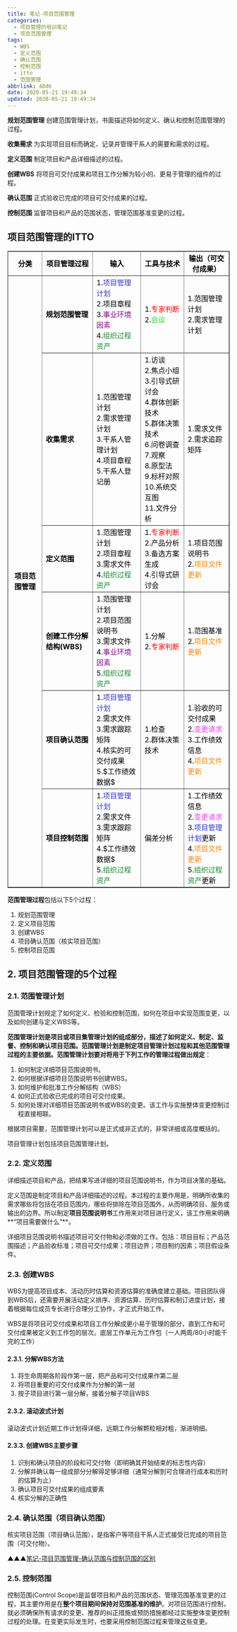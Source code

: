 ```yaml
---
title: 笔记-项目范围管理
categories:
  - 项目管理的培训笔记
  - 项目范围管理
tags:
  - WBS
  - 定义范围
  - 确认范围
  - 控制范围
  - itto
  - 范围管理
abbrlink: 48d6
date: 2020-05-21 19:49:34
updated: 2020-05-21 19:49:34
---
```


**规划范围管理**
创建范围管理计划，书面描述将如何定义、确认和控制范围管理的过程。

**收集需求**
为实现项目目标而确定、记录并管理干系人的需要和需求的过程。

**定义范围**
制定项目和产品详细描述的过程。

**创建WBS**
将项目可交付成果和项目工作分解为较小的、更易于管理的组件的过程。

**确认范围**
正式验收已完成的项目可交付成果的过程。

**控制范围**
监督项目和产品的范围状态，管理范围基准变更的过程。

## 项目范围管理的ITTO

<table border="1" cellspacing="0"><tbody><tr><td style="text-align:center;vertical-align:middle;width:130px;"><span style="color:#000000;"><strong>分类</strong></span></td>
<td style="text-align:center;vertical-align:middle;width:173px;"><span style="color:#000000;"><strong>项目管理过程</strong></span></td>
<td style="text-align:center;vertical-align:middle;width:173px;"><span style="color:#000000;"><strong>输入</strong></span></td>
<td style="text-align:center;vertical-align:middle;width:168px;"><span style="color:#000000;"><strong>工具与技术</strong></span></td>
<td style="text-align:center;vertical-align:middle;width:169px;"><span style="color:#000000;"><strong>输出（可交付成果）</strong></span></td>
</tr>

<tr><td rowspan="6" style="text-align:center;vertical-align:middle;width:130px;"><span style="color:#000000;"><strong>项目范围管理</strong></span></td>
<td style="vertical-align:middle;width:173px;"><span style="color:#000000;"><strong>规划范围管理</strong></span></td>
<td style="vertical-align:middle;width:173px;"><span style="color:#000000;">1.<span style="color:#3236c9;">项目管理计划</span><br><span style="color:#000000;">2.项目章程<br>
3.</span><span style="color:#880f8b;">事业环境因素</span><br><span style="color:#000000;">4.</span><span style="color:#198a2f;">组织过程资产</span></span></td>
<td style="vertical-align:middle;width:168px;"><span style="color:#000000;">1.<span style="color:#ff0000;">专家判断</span><br><span style="color:#000000;">2.</span><span style="color:#26da2a;">会议</span></span></td>
<td style="vertical-align:middle;width:169px;"><span style="color:#000000;">1.范围管理计划<br>
2.需求管理计划</span></td>
</tr><tr><td style="vertical-align:middle;width:173px;"><span style="color:#000000;"><strong>收集需求</strong></span></td>
<td style="vertical-align:middle;width:173px;"><span style="color:#000000;">1.范围管理计划<br>
2.需求管理计划<br>
3.干系人管理计划<br>
4.项目章程<br>
5.干系人登记册</span></td>
<td style="vertical-align:middle;width:168px;"><span style="color:#000000;">1.访谈<br>
2.焦点小组<br>
3.引导式研讨会<br>
4.群体创新技术<br>
5.群体决策技术<br>
6.问卷调查<br>
7.观察<br>
8.原型法<br>
9.标杆对照<br>
10.系统交互图<br>
11.文件分析</span></td>
<td style="vertical-align:middle;width:169px;"><span style="color:#000000;">1.需求文件<br>
2.需求追踪矩阵</span></td>
</tr><tr><td style="vertical-align:middle;width:173px;"><span style="color:#000000;"><strong>定义范围</strong></span></td>
<td style="vertical-align:middle;width:173px;"><span style="color:#000000;">1.范围管理计划<br>
2.项目章程<br>
3.需求文件<br>
4.<span style="color:#198a2f;">组织过程资产</span></span></td>
<td style="vertical-align:middle;width:168px;"><span style="color:#000000;">1.<span style="color:#ff0000;">专家判断</span><br><span style="color:#000000;">2.产品分析<br>
3.备选方案生成<br>
4.引导式研讨会</span></span></td>
<td style="vertical-align:middle;width:169px;"><span style="color:#000000;">1.项目范围说明书<br>
2.<span style="color:#f7860c;">项目文件更新</span></span></td>
</tr><tr><td style="vertical-align:middle;width:173px;"><span style="color:#000000;"><strong>创建工作分解结构(WBS)</strong></span></td>
<td style="vertical-align:middle;width:173px;"><span style="color:#000000;">1.范围管理计划<br>
2.项目范围说明书<br>
3.需求文件<br>
4.<span style="color:#880f8b;">事业环境因素</span><br><span style="color:#000000;">5.</span><span style="color:#198a2f;">组织过程资产</span></span></td>
<td style="vertical-align:middle;width:168px;"><span style="color:#000000;">1.分解<br>
2.<span style="color:#ff0000;">专家判断</span></span></td>
<td style="vertical-align:middle;width:169px;"><span style="color:#000000;">1.范围基准<br>
2.<span style="color:#f7860c;">项目文件更新</span></span></td>
</tr><tr><td style="vertical-align:middle;width:173px;"><span style="color:#000000;"><strong>项目确认范围</strong></span></td>
<td style="vertical-align:middle;width:173px;"><span style="color:#000000;">1.<span style="color:#3236c9;">项目管理计划</span><br><span style="color:#000000;">2.需求文件<br>
3.需求跟踪矩阵<br>
4.核实的可交付成果<br>
5.$工作绩效数据$</span></span></td>
<td style="vertical-align:middle;width:168px;"><span style="color:#000000;">1.检查<br>
2.群体决策技术</span></td>
<td style="vertical-align:middle;width:169px;"><span style="color:#000000;">1.验收的可交付成果<br>
2.<span style="color:#fa3cef;">变更请求</span><br><span style="color:#000000;">3.工作绩效信息<br>
4.</span><span style="color:#f7860c;">项目文件更新</span></span></td>
</tr><tr><td style="vertical-align:middle;width:173px;"><span style="color:#000000;"><strong>项目控制范围</strong></span></td>
<td style="vertical-align:middle;width:173px;"><span style="color:#000000;">1.<span style="color:#3236c9;">项目管理计划</span><br><span style="color:#000000;">2.需求文件<br>
3.需求跟踪矩阵<br>
4.$工作绩效数据$<br>
5.</span><span style="color:#198a2f;">组织过程资产</span></span></td>
<td style="vertical-align:middle;width:168px;"><span style="color:#000000;">偏差分析</span></td>
<td style="vertical-align:middle;width:169px;"><span style="color:#000000;">1.工作绩效信息<br>
2.<span style="color:#fa3cef;">变更请求</span><br><span style="color:#000000;">3.</span><span style="color:#3236c9;">项目管理计划</span><span style="color:#000000;">更新<br>
4.</span><span style="color:#f7860c;">项目文件更新</span><br><span style="color:#000000;">5.</span><span style="color:#198a2f;">组织过程资产</span><span style="color:#000000;">更新</span></span></td>
</tr>

</tbody></table>

<!-- more -->

**范围管理过程**包括以下5个过程：

1. 规划范围管理
2. 定义项目范围
3. 创建WBS
4. 项目确认范围（核实项目范围）
5. 控制项目范围

## 2. 项目范围管理的5个过程

### 2.1. 范围管理计划

范围管理计划规定了如何定义、检验和控制范围，如何在项目中实现范围变更，以及如何创建与定义WBS等。

**范围管理计划是项目或项目集管理计划的组成部分，描述了如何定义、制定、监督、控制和确认项目范围。**范围管理计划是制定项目管理计划过程和其他范围管理过程的主要依据。范围管理计划要对将用于下列工作的管理过程**做出规定**：

1. 如何制定详细项目范围说明书。
2. 如何根据详细项目范围说明书创建WBS。
3. 如何维护和批准工作分解结构（WBS）
4. 如何正式验收已完成的项目可交付成果。
5. 如何处理对详细项目范围说明书或WBS的变更。该工作与实施整体变更控制过程直接相联。

根据项目需要，范围管理计划可以是正式或非正式的，非常详细或高度概括的。

项目管理计划包括项目范围管理计划。

### 2.2. 定义范围

详细描述项目和产品，把结果写进详细的项目范围说明书，作为项目决策的基础。

定义范围是制定项目和产品详细描述的过程。本过程的主要作用是，明确所收集的需求哪些将包括在项目范围内，哪些将排除在项目范围外，从而明确项目、服务或输出的边界。所以制定**项目范围说明书**工作用来对项目进行定义，该工作用来明确**“项目需要做什么”**。

详细项目范围说明书描述项目可交付物和必须做的工作。包括：项目目标；产品范围描述；产品验收标准；项目可交付成果；项目边界；项目制约因素；项目假设条件。

### 2.3. 创建WBS

WBS为提高项目成本、活动历时估算和资源估算的准确度建立基础。项目团队得到WBS后，还需要开展活动定义排序、资源估算、历时估算和制订进度计划，接着根据每位成员专长进行合理分工协作，才正式开始工作。

WBS是将项目可交付成果和项目工作分解成更小易于管理的部分，直到工作和可交付成果被定义到工作包的层次。底层工作单元为工作包（一人两周/80小时能干完的工作）

#### 2.3.1. 分解WBS方法

1. 将生命周期各阶段作第一层，把产品和可交付成果作第二层
2. 将项目重要的可交付成果作为分解的第一层
3. 按子项目进行第一层分解，接着分解子项目WBS

#### 2.3.2. 滚动波式计划

滚动波式计划近期工作计划得详细，远期工作分解颗粒相对粗，渐进明细。

#### 2.3.3. 创建WBS主要步骤

1. 识别和确认项目的阶段和可交付物（即明确其开始结束的标志性内容）
2. 分解并确认每一组成部分分解得足够详细（通常分解到可合理进行成本和历时的估算为止）
3. 确认项目可交付成果的组成要素
4. 核实分解的正确性

### 2.4. 确认范围（项目确认范围）

核实项目范围（项目确认范围），是指客户等项目干系人正式接受已完成的项目范围（可交付物）。

▲▲▲[笔记-项目范围管理-确认范围与控制范围的区别](bb2e.html)

### 2.5. 控制范围

控制范围(Control Scope)是监督项目和产品的范围状态、管理范围基准变更的过程，其主要作用是在**整个项目期间保持对范围基准的维护**。对项目范围进行控制，就必须确保所有请求的变更、推荐的纠正措施或预防措施都经过实施整体变更控制过程的处理。在变更实际发生时，也要采用控制范围过程来管理这些变更。
